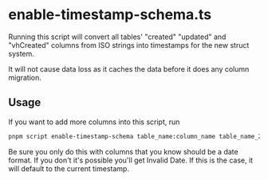# enable-timestamp-schema.ts

Running this script will convert all tables' "created" "updated" and "vhCreated" columns from ISO strings into timestamps for the new struct system.

It will not cause data loss as it caches the data before it does any column migration.

## Usage

If you want to add more columns into this script, run
```sh
pnpm script enable-timestamp-schema table_name:column_name table_name_2:column_name ...
```

Be sure you only do this with columns that you know should be a date format. If you don't it's possible you'll get Invalid Date. If this is the case, it will default to the current timestamp.